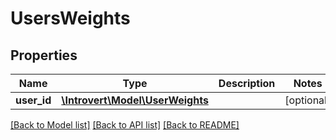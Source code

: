 # UsersWeights

## Properties
Name | Type | Description | Notes
------------ | ------------- | ------------- | -------------
**user_id** | [**\Introvert\Model\UserWeights**](UserWeights.md) |  | [optional] 

[[Back to Model list]](../README.md#documentation-for-models) [[Back to API list]](../README.md#documentation-for-api-endpoints) [[Back to README]](../README.md)


